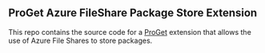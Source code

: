 ProGet Azure FileShare Package Store Extension
---

This repo contains the source code for a [ProGet](http://inedo.com/proget) extension that allows the use of Azure File Shares to store packages.